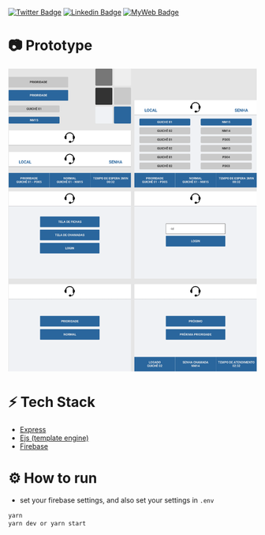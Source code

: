 [![Twitter Badge](https://img.shields.io/badge/-@t__h__e__u-1ca0f1?style=flat-square&labelColor=1ca0f1&logo=twitter&logoColor=white&link=https://twitter.com/t_h_e_u)](https://twitter.com/t_h_e_u) 
[![Linkedin Badge](https://img.shields.io/badge/-matheusgbatista-blue?style=flat-square&logo=Linkedin&logoColor=white&link=https://www.linkedin.com/in/matheusgbatista-3392bb153/)](https://www.linkedin.com/in/matheusgbatista/) 
[![MyWeb Badge](https://img.shields.io/badge/-t--heu.github.io-333?style=flat-square&link=https://t-heu.github.io/)](https://t-heu.github.io) 

# 📷 Prototype
<p align="center">
  <img alt="home" src="./docs/attendance_queue_management.png" width="650" />
</p>

# ⚡ Tech Stack
- [Express](https://expressjs.com/)
- [Ejs (template engine)](https://ejs.co/)
- [Firebase](https://firebase.google.com)

# ⚙️ How to run
- set your firebase settings, and also set your settings in `.env`
```shell
yarn
yarn dev or yarn start
```
